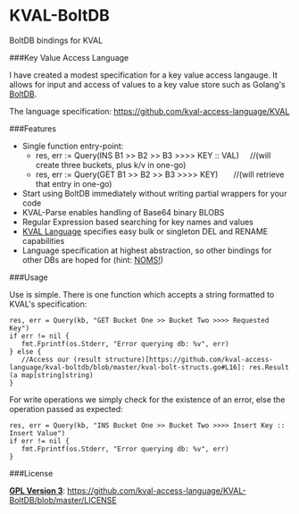 # KVAL-BoltDB

BoltDB bindings for KVAL

###Key Value Access Language

I have created a modest specification for a key value access langauge. 
It allows for input and access of values to a key value store such as Golang's
[BoltDB](https://github.com/boltdb/). 

The language specification: https://github.com/kval-access-language/KVAL 

###Features 

* Single function entry-point:
    * res, err := Query(INS B1 >> B2 >> B3 >>>> KEY :: VAL) &nbsp; &nbsp; //(will create three buckets, plus k/v in one-go)
    * res, err := Query(GET B1 >> B2 >> B3 >>>> KEY) &nbsp; &nbsp; &nbsp; //(will retrieve that entry in one-go)
* Start using BoltDB immediately without writing partial wrappers for your code
* KVAL-Parse enables handling of Base64 binary BLOBS
* Regular Expression based searching for key names and values
* [KVAL Language](https://github.com/kval-access-language/KVAL) specifies easy bulk or singleton DEL and RENAME capabilities
* Language specification at highest abstraction, so other bindings for other DBs are hoped for (hint: [NOMS!](https://github.com/attic-labs/noms)) 

###Usage

Use is simple. There is one function which accepts a string formatted to KVAL's
specification:

    res, err = Query(kb, "GET Bucket One >> Bucket Two >>>> Requested Key")
    if err != nil {
       fmt.Fprintf(os.Stderr, "Error querying db: %v", err)
    } else {
       //Access our (result structure)[https://github.com/kval-access-language/kval-boltdb/blob/master/kval-bolt-structs.go#L16]: res.Result (a map[string]string)
    } 

For write operations we simply check for the existence of an error, else the
operation passed as expected: 

    res, err = Query(kb, "INS Bucket One >> Bucket Two >>>> Insert Key :: Insert Value")
    if err != nil {
       fmt.Fprintf(os.Stderr, "Error querying db: %v", err)
    }

###License

**[GPL Version 3](http://choosealicense.com/licenses/gpl-3.0/)**: https://github.com/kval-access-language/KVAL-BoltDB/blob/master/LICENSE
